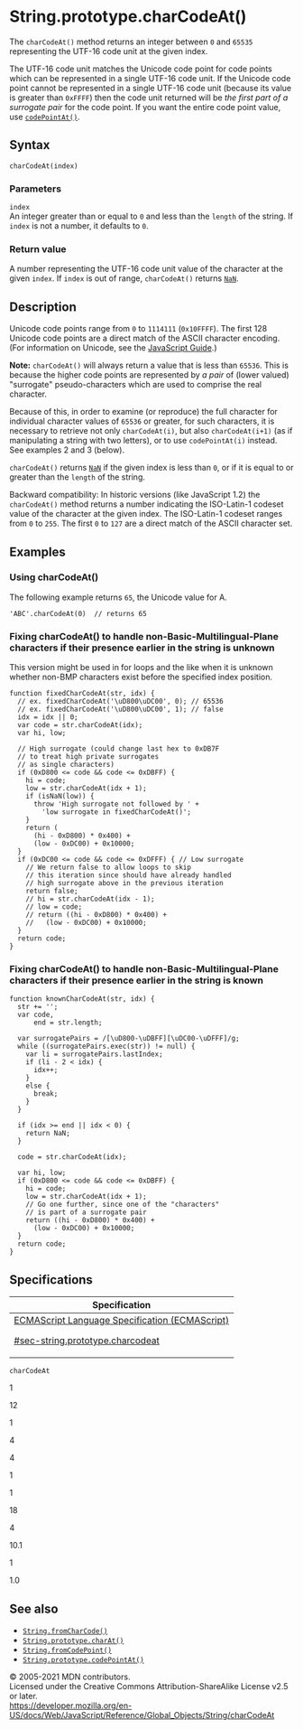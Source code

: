 # String.prototype.charCodeAt()

The `charCodeAt()` method returns an integer between `0` and `65535` representing the UTF-16 code unit at the given index.

The UTF-16 code unit matches the Unicode code point for code points which can be represented in a single UTF-16 code unit. If the Unicode code point cannot be represented in a single UTF-16 code unit (because its value is greater than `0xFFFF`) then the code unit returned will be _the first part of a surrogate pair_ for the code point. If you want the entire code point value, use [`codePointAt()`](codepointat).

## Syntax

    charCodeAt(index)

### Parameters

`index`  
An integer greater than or equal to `0` and less than the `length` of the string. If `index` is not a number, it defaults to `0`.

### Return value

A number representing the UTF-16 code unit value of the character at the given `index`. If `index` is out of range, `charCodeAt()` returns [`NaN`](../nan).

## Description

Unicode code points range from `0` to `1114111` (`0x10FFFF`). The first 128 Unicode code points are a direct match of the ASCII character encoding. (For information on Unicode, see the [JavaScript Guide](https://developer.mozilla.org/en-US/docs/Web/JavaScript/Guide/Grammar_and_types#unicode).)

**Note:** `charCodeAt()` will always return a value that is less than `65536`. This is because the higher code points are represented by _a pair_ of (lower valued) "surrogate" pseudo-characters which are used to comprise the real character.

Because of this, in order to examine (or reproduce) the full character for individual character values of `65536` or greater, for such characters, it is necessary to retrieve not only `charCodeAt(i)`, but also `charCodeAt(i+1)` (as if manipulating a string with two letters), or to use `codePointAt(i)` instead. See examples 2 and 3 (below).

`charCodeAt()` returns [`NaN`](../nan) if the given index is less than `0`, or if it is equal to or greater than the `length` of the string.

Backward compatibility: In historic versions (like JavaScript 1.2) the `charCodeAt()` method returns a number indicating the ISO-Latin-1 codeset value of the character at the given index. The ISO-Latin-1 codeset ranges from `0` to `255`. The first `0` to `127` are a direct match of the ASCII character set.

## Examples

### Using charCodeAt()

The following example returns `65`, the Unicode value for A.

    'ABC'.charCodeAt(0)  // returns 65

### Fixing charCodeAt() to handle non-Basic-Multilingual-Plane characters if their presence earlier in the string is unknown

This version might be used in for loops and the like when it is unknown whether non-BMP characters exist before the specified index position.

    function fixedCharCodeAt(str, idx) {
      // ex. fixedCharCodeAt('\uD800\uDC00', 0); // 65536
      // ex. fixedCharCodeAt('\uD800\uDC00', 1); // false
      idx = idx || 0;
      var code = str.charCodeAt(idx);
      var hi, low;

      // High surrogate (could change last hex to 0xDB7F
      // to treat high private surrogates
      // as single characters)
      if (0xD800 <= code && code <= 0xDBFF) {
        hi = code;
        low = str.charCodeAt(idx + 1);
        if (isNaN(low)) {
          throw 'High surrogate not followed by ' +
            'low surrogate in fixedCharCodeAt()';
        }
        return (
          (hi - 0xD800) * 0x400) +
          (low - 0xDC00) + 0x10000;
      }
      if (0xDC00 <= code && code <= 0xDFFF) { // Low surrogate
        // We return false to allow loops to skip
        // this iteration since should have already handled
        // high surrogate above in the previous iteration
        return false;
        // hi = str.charCodeAt(idx - 1);
        // low = code;
        // return ((hi - 0xD800) * 0x400) +
        //   (low - 0xDC00) + 0x10000;
      }
      return code;
    }

### Fixing charCodeAt() to handle non-Basic-Multilingual-Plane characters if their presence earlier in the string is known

    function knownCharCodeAt(str, idx) {
      str += '';
      var code,
          end = str.length;

      var surrogatePairs = /[\uD800-\uDBFF][\uDC00-\uDFFF]/g;
      while ((surrogatePairs.exec(str)) != null) {
        var li = surrogatePairs.lastIndex;
        if (li - 2 < idx) {
          idx++;
        }
        else {
          break;
        }
      }

      if (idx >= end || idx < 0) {
        return NaN;
      }

      code = str.charCodeAt(idx);

      var hi, low;
      if (0xD800 <= code && code <= 0xDBFF) {
        hi = code;
        low = str.charCodeAt(idx + 1);
        // Go one further, since one of the "characters"
        // is part of a surrogate pair
        return ((hi - 0xD800) * 0x400) +
          (low - 0xDC00) + 0x10000;
      }
      return code;
    }

## Specifications

<table><thead><tr class="header"><th>Specification</th></tr></thead><tbody><tr class="odd"><td><a href="https://tc39.es/ecma262/#sec-string.prototype.charcodeat">ECMAScript Language Specification (ECMAScript) 
<br/>

<span class="small">#sec-string.prototype.charcodeat</span></a></td></tr></tbody></table>

`charCodeAt`

1

12

1

4

4

1

1

18

4

10.1

1

1.0

## See also

-   [`String.fromCharCode()`](fromcharcode)
-   [`String.prototype.charAt()`](charat)
-   [`String.fromCodePoint()`](fromcodepoint)
-   [`String.prototype.codePointAt()`](codepointat)

© 2005-2021 MDN contributors.  
Licensed under the Creative Commons Attribution-ShareAlike License v2.5 or later.  
<a href="https://developer.mozilla.org/en-US/docs/Web/JavaScript/Reference/Global_Objects/String/charCodeAt" class="_attribution-link">https://developer.mozilla.org/en-US/docs/Web/JavaScript/Reference/Global_Objects/String/charCodeAt</a>

